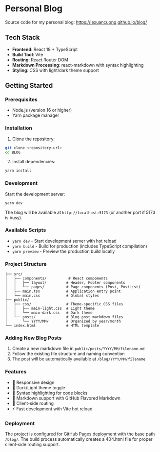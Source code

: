 # Personal Blog

Source code for my personal blog: https://lexuancuong.github.io/blog/

## Tech Stack

- **Frontend**: React 18 + TypeScript
- **Build Tool**: Vite
- **Routing**: React Router DOM
- **Markdown Processing**: react-markdown with syntax highlighting
- **Styling**: CSS with light/dark theme support

## Getting Started

### Prerequisites

- Node.js (version 16 or higher)
- Yarn package manager

### Installation

1. Clone the repository:
```bash
git clone <repository-url>
cd BLOG
```

2. Install dependencies:
```bash
yarn install
```

### Development

Start the development server:
```bash
yarn dev
```

The blog will be available at `http://localhost:5173` (or another port if 5173 is busy).

### Available Scripts

- `yarn dev` - Start development server with hot reload
- `yarn build` - Build for production (includes TypeScript compilation)
- `yarn preview` - Preview the production build locally

### Project Structure

```
├── src/
│   ├── components/          # React components
│   │   ├── layout/         # Header, Footer components
│   │   └── pages/          # Page components (Post, PostList)
│   ├── main.tsx            # Application entry point
│   └── main.css            # Global styles
├── public/
│   ├── css/                # Theme-specific CSS files
│   │   ├── main-light.css  # Light theme
│   │   └── main-dark.css   # Dark theme
│   └── posts/              # Blog post markdown files
│       └── YYYY/MM/        # Organized by year/month
└── index.html              # HTML template
```

### Adding New Blog Posts

1. Create a new markdown file in `public/posts/YYYY/MM/filename.md`
2. Follow the existing file structure and naming convention
3. The post will be automatically available at `/blog/YYYY/MM/filename`

### Features

- 📱 Responsive design
- 🌙 Dark/Light theme toggle
- 🎨 Syntax highlighting for code blocks
- 📝 Markdown support with GitHub Flavored Markdown
- 🔗 Client-side routing
- ⚡ Fast development with Vite hot reload

### Deployment

The project is configured for GitHub Pages deployment with the base path `/blog/`. The build process automatically creates a 404.html file for proper client-side routing support.
